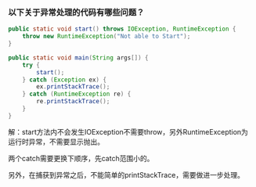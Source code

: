 ### 以下关于异常处理的代码有哪些问题？

```java
public static void start() throws IOException, RuntimeException {
    throw new RuntimeException("Not able to Start");
}

public static void main(String args[]) {
    try {
        start();
    } catch (Exception ex) {
        ex.printStackTrace();
    } catch (RuntimeException re) {
        re.printStackTrace();
    }
}
```

解：start方法内不会发生IOException不需要throw，另外RuntimeException为运行时异常，不需要显示抛出。

两个catch需要更换下顺序，先catch范围小的。

另外，在捕获到异常之后，不能简单的printStackTrace，需要做进一步处理。

